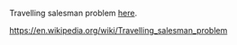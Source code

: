 Travelling salesman problem [here](https://minhyukshim.github.io/GOL/).

https://en.wikipedia.org/wiki/Travelling_salesman_problem
